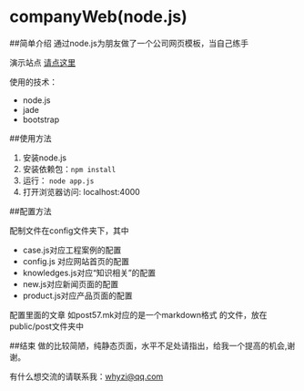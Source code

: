 companyWeb(node.js)
===================
##简单介绍
通过node.js为朋友做了一个公司网页模板，当自己练手

演示站点 [请点这里](http://www.shuangteng.net)

使用的技术：

 - node.js 
 -  jade 
 - bootstrap

##使用方法

 1. 安装node.js
 1. 安装依赖包：`npm install`
 1. 运行： `node app.js`
 1. 打开浏览器访问: localhost:4000

 ##配置方法
 
 配制文件在config文件夹下，其中
 
 -  case.js对应工程案例的配置
 - config.js 对应网站首页的配置
 - knowledges.js对应“知识相关”的配置
 -  new.js对应新闻页面的配置
 - product.js对应产品页面的配置
 
 配置里面的文章  如post57.mk对应的是一个markdown格式 的文件，放在public/post文件夹中


 ##结束
 做的比较简陋，纯静态页面，水平不足处请指出，给我一个提高的机会,谢谢。
 
 有什么想交流的请联系我：whyzi@qq.com
